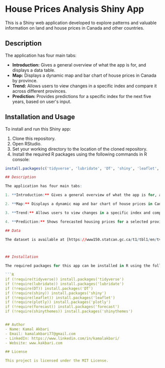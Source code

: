 # House Prices Analysis Shiny App

This is a Shiny web application developed to explore patterns and valuable information on land and house prices in Canada and other countries.

## Description

The application has four main tabs:

- **Introduction:** Gives a general overview of what the app is for, and displays a data table.
- **Map:** Displays a dynamic map and bar chart of house prices in Canada by province.
- **Trend:** Allows users to view changes in a specific index and compare it across different provinces.
- **Prediction:** Provides predictions for a specific index for the next five years, based on user's input.

## Installation and Usage

To install and run this Shiny app:

1. Clone this repository.
2. Open RStudio.
3. Set your working directory to the location of the cloned repository.
4. Install the required R packages using the following commands in R console:

```r
install.packages(c('tidyverse', 'lubridate', 'DT', 'shiny', 'leaflet', 'plotly', 'forecast', 'shinythemes'))

## Description

The application has four main tabs:

1. **Introduction:** Gives a general overview of what the app is for, and displays a data table.

2. **Map:** Displays a dynamic map and bar chart of house prices in Canada by province.

3. **Trend:** Allows users to view changes in a specific index and compare it across different provinces.

4. **Prediction:** Shows forecasted housing prices for a selected province and index type.

## Data

The dataset is available at [https://www150.statcan.gc.ca/t1/tbl1/en/tv.action?pid=1810020501](https://www150.statcan.gc.ca/t1/tbl1/en/tv.action?pid=1810020501). It displays the monthly NHPI for new housing in Canada starting from January 1981.



## Installation

The required packages for this app can be installed in R using the following commands:

```R
if (!require(tidyverse)) install.packages('tidyverse')
if (!require(lubridate)) install.packages('lubridate')
if (!require(DT)) install.packages('DT')
if (!require(shiny)) install.packages('shiny')
if (!require(leaflet)) install.packages('leaflet')
if (!require(plotly)) install.packages('plotly')
if (!require(forecast)) install.packages('forecast')
if (!require(shinythemes)) install.packages('shinythemes')


## Author
- Name: Kamal Akbari
- Email: kamalakbari77@gmail.com
- LinkedIn: https://www.linkedin.com/in/kamalakbari/
- Website: www.kakbari.com

## License

This project is licensed under the MIT License.
